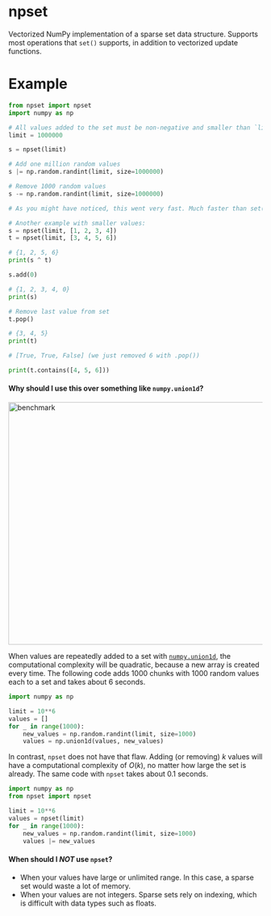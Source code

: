 # npset
Vectorized NumPy implementation of a sparse set data structure.
Supports most operations that `set()` supports, in addition to vectorized update
functions.

# Example

```python
from npset import npset
import numpy as np

# All values added to the set must be non-negative and smaller than `limit`.
limit = 1000000

s = npset(limit)

# Add one million random values
s |= np.random.randint(limit, size=1000000)

# Remove 1000 random values
s -= np.random.randint(limit, size=1000000)

# As you might have noticed, this went very fast. Much faster than set()

# Another example with smaller values:
s = npset(limit, [1, 2, 3, 4])
t = npset(limit, [3, 4, 5, 6])

# {1, 2, 5, 6}
print(s ^ t)

s.add(0)

# {1, 2, 3, 4, 0}
print(s)

# Remove last value from set
t.pop()

# {3, 4, 5}
print(t)

# [True, True, False] (we just removed 6 with .pop())

print(t.contains([4, 5, 6]))

```

#### Why should I use this over something like `numpy.union1d`?

<img width="640" height="480" alt="benchmark" src="https://github.com/user-attachments/assets/147990d6-1695-47da-981c-dd1e671e8e5e" />

When values are repeatedly added to a set with [`numpy.union1d`](https://numpy.org/doc/2.1/reference/generated/numpy.union1d.html), the computational complexity will be quadratic, because a new array is created every time. The following code adds 1000 chunks with 1000 random values each to a set and takes about 6 seconds.

```python
import numpy as np

limit = 10**6
values = []
for _ in range(1000):
    new_values = np.random.randint(limit, size=1000)
    values = np.union1d(values, new_values)
```

In contrast, `npset` does not have that flaw. Adding (or removing) $k$ values will have a computational complexity of $O(k)$, no matter how large the set is already. The same code with `npset` takes about 0.1 seconds.

```python
import numpy as np
from npset import npset

limit = 10**6
values = npset(limit)
for _ in range(1000):
    new_values = np.random.randint(limit, size=1000)
    values |= new_values
```

#### When should I *NOT* use `npset`?

* When your values have large or unlimited range. In this case, a sparse set would waste a lot of memory.
* When your values are not integers. Sparse sets rely on indexing, which is difficult with data types such as floats.
